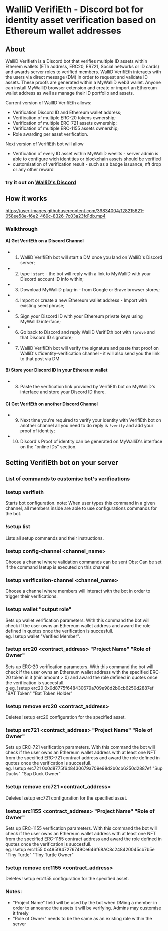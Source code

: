 <h1> WalliD VerifiEth - Discord bot for identity asset verification based on Ethereum wallet addresses</h1>

<h2>About</h2>

WalliD Verifieth is a Discord bot that verifies multiple ID assets within Etherem wallets (ETh address, ERC20, ER721, Social networks or ID cards) and awards server roles to verified members.
WalliD VerifiEth interacts with the users via direct message (DM) in order to request and validate ID assets.
These proofs are generated within a MyWalliD web3 wallet. Anyone can install MyWalliD browser extension and create or import an Ethereum wallet address as well as manage their ID portfolio and assets.

Current version of WallID VerifiEth allows:

- Verification Discord ID and Ethereum wallet address;
- Verification of multiple ERC-20 tokens ownership;
- Verification of multiple ERC-721 assets ownership;
- Verification of multiple ERC-1155 assets ownership;
- Role awarding per asset verification.

Next version of VerifiEth bot will allow
<ul>
  <li>Verification of every ID asset within MyWalliD weelits - server admin is able to configure wich identities or blockchain assets should be verified</li>
  <li>customisation of verification result - such as a badge issuance, nft drop or any other reward</li>
</ul>  
<h3> try it out on <a href="https://discord.gg/e9EfXeNeC9">WalliD's Discord</a></h3>

<h2>How it works</h2>
                        


https://user-images.githubusercontent.com/39834004/128215621-058ee58e-f6e2-469c-8326-7c03a23fd1db.mp4



<h3>Walkthrough</h3>
  
<h4><b>A) Get VerifEth on a Discord Channel</b> </h4> 

- 1. WalliD VerifiEth bot will start a DM once you land on WalliD's Discord server;
- 2. type `!start` - the bot will reply with a link to MyWalliD with your Discord account ID info within;
- 3. Download MyWalliD plug-in - from Google or Brave browser stores;
- 4. Import or create a new Ethereum wallet address - Import with existing seed phrase;
- 5. Sign your Discord ID with your Ethereum private keys using MyWallID interface;
- 6. Go back to Discord and reply WalliD VerifiEth bot with `!prove` and that Discord ID signature;
- 7. WalliD VerifiEth bot will verify the signature and paste that proof on WalliD's #identity-verification channel - it will also send you the link to that post via DM
  
<h4><b>B) Store your Discord ID in your Ethereum wallet</b></h4> 
 
 - 8. Paste the verification link provided by VerifiEth bot on MyWalliD's interface and store your Discord ID there.
  
  
<h4><b>C) Get VerifEth on another Discord Channel </b></h4> 

- 9. Next time you're required to verify your identity with VerifiEth bot on another channel all you need to do reply is `!verify` and add your proof of identity;
- 10. Discord's Proof of identity can be generated on MyWalliD's interface on the "online IDs" section.


<h2> Setting VerifiEth bot on your server <h2>

<h3>List of commands to customise bot's verifications<h3>

### !setup verifieth
Starts bot configuration. 
note: When user types this command in a given channel, all members inside are able to use configurations commands for the bot.

### !setup list
Lists all setup commands and their instructions.

### !setup config-channel <channel_name>
Choose a channel where validation commands can be sent
Obs: Can be set if the command !setup is executed on this channel 

### !setup verification-channel <channel_name>
Choose a channel where members will interact with the bot in order to trigger their verifications.

### !setup wallet "output role"
Sets up wallet verification parameters. With this command the bot will check if the user owns an Ethereum wallet address and award the role defined in quotes once the verification is succesfull.<br>
eg. !setup wallet "Verified Member".


### !setup erc20 <contract_address> "Project Name" "Role of Owner"
Sets up ERC-20 verification parameters. With this command the bot will check if the user owns an Ethereum wallet address with the specified ERC-20 token in it (min amount > 0) and award the role defined in quotes once the verification is succesfull.<br>g
eg. !setup erc20 0x0d8775f648430679a709e98d2b0cb6250d2887ef "BAT Token" "Bat Token Holder" 

### !setup remove erc20 <contract_address>
Deletes !setup erc20 configuration for the specified asset.

### !setup erc721 <contract_address> "Project Name" "Role of Owner"
Sets up ERC-721 verification parameters. With this command the bot will check if the user owns an Ethereum wallet address with at least one NFT from the specified ERC-721 contract address and award the role defined in quotes once the verification is succesfull.<br>
eg. !setup erc721 0x0d8775f648430679a709e98d2b0cb6250d2887ef "Sup Ducks" "Sup Duck Owner" 

### !setup remove erc721 <contract_address>
Deletes !setup erc721 configuration for the specified asset.

### !setup erc1155 <contract_address> "Project Name" "Role of Owner"
Sets up ERC-1155 verification parameters. With this command the bot will check if the user owns an Ethereum wallet address with at least one NFT from the specified ERC-1155 contract address and award the role defined in quotes once the verification is succesfull.<br>
eg. !setup erc1155 0x495f947276749Ce646f68AC8c248420045cb7b5e "Tiny Turtle" "Tiny Turtle Owner"<br>


### !setup remove erc1155 <contract_address>
Deletes !setup erc1155 configuration for the specified asset.

### Notes: 
  - "Project Name" field will be used by the bot when DMing a member in order to announce the assets it will be verifying. Admins may customise it freely
  - "Role of Owner" needs to be the same as an existing role within the server       
